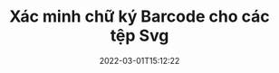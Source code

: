 ---
############################# Static ############################
layout: "auto-gen-signature"
date: 2022-03-01T15:12:22
draft: false
operation: Verify
signaturetype: Barcode
fileformat: Svg
productName: .NET
lang: vi
productCode: net
otherformats: pdf doc docx docm dot dotm dotx odt ott rtf xls xlsx xlsm xlsb csv ods ots xltx xltm ppt pptx pps ppsx odp otp potx potm pptm ppsm png jpg bmp gif tiff svg webp wmf
breadcrumb: Put Barcode signature on Svg for C#

############################# Head ############################
head_title: "Xác minh chữ ký Barcode cho tệp Svg qua C#"
head_description: "Chỉ sử dụng một vài dòng mã .NET để xác minh tài liệu Svg và chữ ký Barcode của chúng."

############################# Header ############################
title: "Xác minh chữ ký Barcode cho các tệp Svg"
description: "API cho .NET cung cấp cơ hội xác minh chữ ký Barcode tại tài liệu Svg. Việc xác minh chữ ký điện tử bên trong tài liệu Svg của bạn có thể được thực hiện nhanh chóng và dễ dàng."
bg_image: "https://cms.admin.containerize.com/templates/aspose/App_Themes/V3/images/bg/header1.png"
bg_overlay: false
button:
    enable: true

############################# SubMenu ############################
submenu:
    enable: true

    left:
        img_alt: "GroupDocs.Signature for .NET"
        image: "https://cms.admin.containerize.com/templates/groupdocs/images/product-logos/90x90-noborder/groupdocs-signature-net.png"
        product: "GroupDocs.Signature"
        platform: ".NET"



############################# About ############################
about:
    enable: true
    title: "Khám phá các tính năng mới của API GroupDocs.Signature for .NET"
    content: |
        API [GroupDocs.Signature for .NET] (https://products.groupdocs.com/signature/net/) cung cấp nhiều cách để xử lý nhiều định dạng tài liệu bằng cách sử dụng chữ ký điện tử. Nhiều loại chữ ký điện tử như văn bản, hình ảnh, chứng chỉ kỹ thuật số, mã vạch, mã QR, tem hoặc siêu dữ liệu được hỗ trợ. Khách hàng có thể thêm, bớt, chỉnh sửa, xác thực hoặc tìm kiếm chữ ký điện tử tại các tệp PDF, tài liệu MS Word, sổ làm việc MS Excel, bản trình bày MS PowerPoint, tệp Adobe Photoshop và các định dạng hình ảnh khác nhau. Có sẵn một số tính năng và cài đặt bổ sung đáng kinh ngạc.
    

############################# Steps ############################
steps:
    enable: true
    title_left: "Cách xác thực chữ ký Barcode trong tài liệu Svg của bạn"
    content_left: |
        [GroupDocs.Signature for .NET] (https://products.groupdocs.com/signature/net/) bao gồm các tính năng hữu ích như xác minh chữ ký Barcode được đặt trong tài liệu Svg. Sử dụng cơ hội này mà không cần triển khai thêm mã.
        
        * Thứ nhất, khởi tạo lớp Chữ ký cung cấp như một đường dẫn tham số phương thức khởi tạo đến một tài liệu được cho là đã được xác minh.
        * Thứ hai, tạo một đối tượng VerifyOptions mới và thiết lập tất cả các thuộc tính cần thiết.
        * Cuối cùng, gọi phương thức Verify đối tượng của Signature thông qua cá thể VerifyOptions.
        * Sau đó xử lý kết quả xác minh.

    title_right: "yêu cầu hệ thống"
    content_right: |
        GroupDocs.Signature for .NET được hỗ trợ trên tất cả các nền tảng và hệ điều hành chính. Trước khi thực hiện mã bên dưới, hãy đảm bảo rằng bạn đã cài đặt các điều kiện tiên quyết sau trên hệ thống của mình.

        * Hệ điều hành: Microsoft Windows, Linux, MacOS
        * Môi trường phát triển: Microsoft Visual Studio, Xamarin, MonoDevelop
        * Frameworks: .NET Framework, .NET Standard, .NET Core, Mono
        * Tải xuống phiên bản mới nhất của GroupDocs.Signature for .NET từ [Nuget] (https://www.nuget.org/packages/groupdocs.signature)
         
    code: |
        ```csharp    
        
        // Set up input Svg file
        string filePath = "input.svg";

        // Instantiate Signature for input file
        using (var signature = new GroupDocs.Signature.Signature(filePath))
        {
                //Provide verification options
                BarcodeVerifyOptions options = new BarcodeVerifyOptions()
                {
                    // process only specified page
                    PageNumber = 3,
                    AllPages = false,
                    // set up text match type
                    MatchType = TextMatchType.Contains,
                    // specify text pattern to search
                    Text = "Special signature",
                };

                // Verify document signatures
                VerificationResult result = signature.Verify(options);

                //process result
                if (result.IsValid)
                {
                    //..
                }
        }

        ```

############################# Demos ############################
demos:
    enable: true
    title: "Ký bằng chữ ký Barcode Demo trực tiếp"
    content: |
       Thêm nhiều chữ ký điện tử khác nhau vào tệp Svg ngay bây giờ bằng cách truy cập trang web [GroupDocs.Signature App] (https://products.groupdocs.app/signature/family).          

############################# More Formats ############################
more_formats:
    enable: true
    title: "Xác minh các chữ ký Barcode khác bằng C#"
    content: |
        "Xác minh chữ ký điện tử được đặt trong các tài liệu khác nhau. Kiểm tra chất lượng chữ ký ở các định dạng tệp phổ biến như được tiết lộ bên dưới."
    format: 
       
       
back_to_top:
    enable: true
---